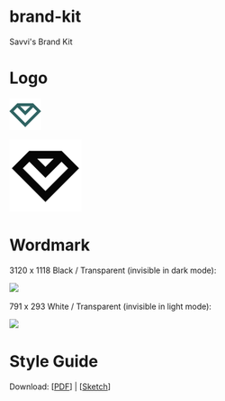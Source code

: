 # brand-kit

Savvi's Brand Kit

# Logo

![](/savvi-logo.png)

![](/savvi-github-logo.png)

# Wordmark

3120 x 1118 Black / Transparent (invisible in dark mode):

![](/savvi-workdmark-black-transparent.png)

791 x 293 White / Transparent (invisible in light mode):

![](/savvi-workdmark-white-transparent.png)

# Style Guide

Download: [[PDF](/styleguide.pdf)] | [[Sketch](/styleguide.sketch)]
